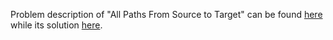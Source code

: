 Problem description of "All Paths From Source to Target" can be found [here](https://leetcode.com/problems/all-paths-from-source-to-target/description/?envType=study-plan&id=algorithm-ii) while its solution [here]().
